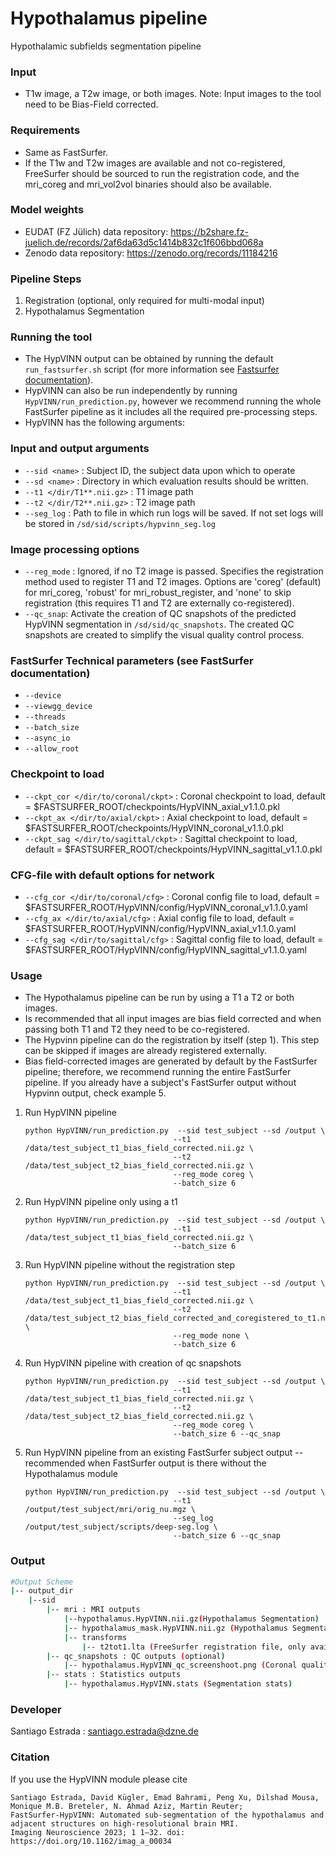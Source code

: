 # Hypothalamus pipeline

Hypothalamic subfields segmentation pipeline

### Input
*  T1w image, a T2w image, or both images. Note: Input images to the tool need to be Bias-Field corrected.

### Requirements
* Same as FastSurfer.
* If the T1w and T2w images are available and not co-registered, FreeSurfer should be sourced to run the registration code, and the mri_coreg and mri_vol2vol binaries should also be available.

### Model weights
* EUDAT (FZ Jülich) data repository: https://b2share.fz-juelich.de/records/2af6da63d5c1414b832c1f606bbd068a
* Zenodo data repository: https://zenodo.org/records/11184216

### Pipeline Steps
1. Registration (optional, only required for multi-modal input)
2. Hypothalamus Segmentation

### Running the tool
- The HypVINN output can be obtained by running the default  `run_fastsurfer.sh` script (for more information see [Fastsurfer documentation](../README.md)).
- HypVINN can also be run independently by running `HypVINN/run_prediction.py`, however we recommend running the whole FastSurfer pipeline as it includes all the required pre-processing steps.
- HypVINN has the following arguments:
### Input and output arguments
 * `--sid <name>` :  Subject ID, the subject data upon which to operate
 * `--sd <name>` : Directory in which evaluation results should be written.
 *  `--t1 </dir/T1**.nii.gz>` : T1 image path
 *  `--t2 </dir/T2**.nii.gz>` : T2 image path
 * `--seg_log` :  Path to file in which run logs will be saved. If not set logs will be stored in `/sd/sid/scripts/hypvinn_seg.log` 
### Image processing options
 * `--reg_mode` :  Ignored, if no T2 image is passed. Specifies the registration method used to register T1 and T2 images. Options are 'coreg' (default) for mri_coreg, 'robust' for mri_robust_register, and 'none' to skip registration (this requires T1 and T2 are externally co-registered).
 * `--qc_snap`: Activate the creation of QC snapshots of the predicted HypVINN segmentation in `/sd/sid/qc_snapshots`. The created QC snapshots are created to simplify the visual quality control process.
###  FastSurfer Technical parameters (see FastSurfer documentation)
 * `--device`
 * `--viewgg_device`
 * `--threads`
 * `--batch_size`
 * `--async_io`
 * `--allow_root`

### Checkpoint to load
 * `--ckpt_cor </dir/to/coronal/ckpt>` : Coronal checkpoint to load, default =  $FASTSURFER_ROOT/checkpoints/HypVINN_axial_v1.1.0.pkl
 * `--ckpt_ax </dir/to/axial/ckpt>` : Axial checkpoint to load, default = $FASTSURFER_ROOT/checkpoints/HypVINN_coronal_v1.1.0.pkl
 * `--ckpt_sag </dir/to/sagittal/ckpt>` : Sagittal checkpoint to load, default = $FASTSURFER_ROOT/checkpoints/HypVINN_sagittal_v1.1.0.pkl

### CFG-file with default options for network
 * `--cfg_cor </dir/to/coronal/cfg>` : Coronal config file to load, default =  $FASTSURFER_ROOT/HypVINN/config/HypVINN_coronal_v1.1.0.yaml
 * `--cfg_ax </dir/to/axial/cfg>` : Axial config file to load, default =  $FASTSURFER_ROOT/HypVINN/config/HypVINN_axial_v1.1.0.yaml
 * `--cfg_sag </dir/to/sagittal/cfg>` : Sagittal config file to load, default =  $FASTSURFER_ROOT/HypVINN/config/HypVINN_sagittal_v1.1.0.yaml

### Usage
- The Hypothalamus pipeline can be run by using a T1 a T2 or both images. 
- Is recommended that all input images are bias field corrected and when passing both T1 and T2 they need to be co-registered. 
- The Hypvinn pipeline can do the registration by itself (step 1). This step can be skipped if images are already registered externally.
- Bias field-corrected images are generated by default by the FastSurfer pipeline; therefore, we recommend running the entire FastSurfer pipeline. If you already have a subject's FastSurfer output without Hypvinn output, check example 5.
1. Run HypVINN pipeline 
    ```
    python HypVINN/run_prediction.py  --sid test_subject --sd /output \
                                     --t1 /data/test_subject_t1_bias_field_corrected.nii.gz \
                                     --t2 /data/test_subject_t2_bias_field_corrected.nii.gz \
                                     --reg_mode coreg \
                                     --batch_size 6
   ```
2. Run HypVINN pipeline only using a t1 
    ```
    python HypVINN/run_prediction.py  --sid test_subject --sd /output \
                                     --t1 /data/test_subject_t1_bias_field_corrected.nii.gz \
                                     --batch_size 6
   ```

3. Run HypVINN pipeline without the registration step
    ```
    python HypVINN/run_prediction.py  --sid test_subject --sd /output \
                                     --t1 /data/test_subject_t1_bias_field_corrected.nii.gz \
                                     --t2 /data/test_subject_t2_bias_field_corrected_and_coregistered_to_t1.nii.gz \
                                     --reg_mode none \
                                     --batch_size 6 
   ```

4. Run HypVINN pipeline with creation of qc snapshots
    ```
    python HypVINN/run_prediction.py  --sid test_subject --sd /output \
                                     --t1 /data/test_subject_t1_bias_field_corrected.nii.gz \
                                     --t2 /data/test_subject_t2_bias_field_corrected.nii.gz \
                                     --reg_mode coreg \
                                     --batch_size 6 --qc_snap
   ```
5. Run HypVINN pipeline from an existing FastSurfer subject output -- recommended when FastSurfer output is there without the Hypothalamus module
    ```
    python HypVINN/run_prediction.py  --sid test_subject --sd /output \
                                     --t1 /output/test_subject/mri/orig_nu.mgz \
                                     --seg_log /output/test_subject/scripts/deep-seg.log \
                                     --batch_size 6 --qc_snap
   ```

### Output
```  bash
#Output Scheme 
|-- output_dir
    |--sid                                 
        |-- mri : MRI outputs
            |--hypothalamus.HypVINN.nii.gz(Hypothalamus Segmentation)
            |-- hypothalamus_mask.HypVINN.nii.gz (Hypothalamus Segmentation Mask)
            |-- transforms
                |-- t2tot1.lta (FreeSurfer registration file, only available if registration is performed)
        |-- qc_snapshots : QC outputs (optional)
            |-- hypothalamus.HypVINN_qc_screenshoot.png (Coronal quality control image)
        |-- stats : Statistics outputs                                                 
            |-- hypothalamus.HypVINN.stats (Segmentation stats)     
 ``` 


### Developer

Santiago Estrada : santiago.estrada@dzne.de

### Citation
If you use the HypVINN module please cite
```
Santiago Estrada, David Kügler, Emad Bahrami, Peng Xu, Dilshad Mousa, Monique M.B. Breteler, N. Ahmad Aziz, Martin Reuter; 
FastSurfer-HypVINN: Automated sub-segmentation of the hypothalamus and adjacent structures on high-resolutional brain MRI. 
Imaging Neuroscience 2023; 1 1–32. doi: https://doi.org/10.1162/imag_a_00034
```
